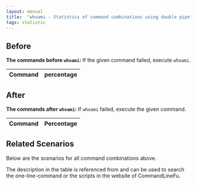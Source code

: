 ```yaml
---
layout: manual
title:  "whoami - Statistics of command combinations using double pipe"
tags: statistic
---
```


## Before

__The commands before `whoami`:__ If the given command failed, execute `whoami`.

| Command | percentage |
|--------|--------|



## After

__The commands after `whoami`:__ If `whoami` failed, execute the given command.

| Command | Percentage | 
|-------|--------|



## Related Scenarios

Below are the scenarios for all command combinations above.

The description in the table is referenced from and can be used to search the one-line-command or the scripts in the website of CommandLineFu.




